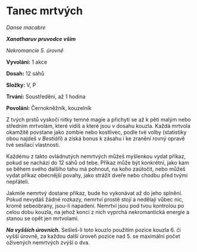 # Tanec mrtvých

*Danse macabre*

***Xanatharuv pruvodce vším***

 *Nekromancie 5. úrovně* 
 

**Vyvolání:** 1 akce

**Dosah:** 12 sáhů

**Složky:** V, P

**Trvání:** Soustředění, až 1 hodina

**Povolání:** Černokněžník, kouzelník
 
Z tvých prstů vyskočí nitky temné magie a přichytí se až k pěti malým nebo středním mrtvolám, které vidíš a které jsou v dosahu kouzla. Každá mrtvola okamžitě povstane jako zombie nebo kostlivec, podle tvé volby (statistiky obou najdeš v *Bestiáři*) a získá bonus k zásahu i ke zranění rovný opravě tvé sesílací vlastnosti.

Každému z takto ovládnutých nemrtvých můžeš myšlenkou vydat příkaz, pokud se nachází do 12 sáhů od tebe. Příkaz může být konkrétní, jako kam se během svého dalšího tahu má pohnout, na koho zaútočit, nebo můžeš vydat příkaz obecnější povahy, jako strážit dveře nebo chodbu před tvými nepřáteli.

Jakmile nemrtvý dostane příkaz, bude ho vykonávat až do jeho splnění. Pokud nevydáš žádné rozkazy, nemrtví prostě stojí a nedělají vůbec nic, kromě sebeobrany, jsou-li napadeni. 
Nemrtví jsou pod tvou kontrolou po celou dobu kouzla, na jehož konci z nich vyprchá nekromantická energie a stanou se opět jen mrtvolami.

***Na vyšších úrovních.*** Sešleš-li toto kouzlo použitím pozice kouzla 6. či vyšší úrovně, za každou další úroveň pozice nad 5. se maximální počet oživených nemrtvých zvýší o dva.